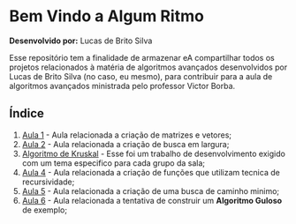 # Bem Vindo a Algum Ritmo

**Desenvolvido por:** Lucas de Brito Silva

Esse repositório tem a finalidade de armazenar eA compartilhar todos os projetos relacionados à matéria de algoritmos avançados desenvolvidos por Lucas de Brito Silva (no caso, eu mesmo), para contribuir para a aula de algoritmos avançados ministrada pelo professor Victor Borba.

## Índice

 1. [Aula 1](https://github.com/Lucs1590/Algum_Ritmo/commit/45cb6f3664b5c8c0e54b39c2ceb3cad96ebf0a02) - Aula relacionada a criação de matrizes e vetores;
 2. [Aula 2](https://github.com/Lucs1590/Algum_Ritmo/commit/6c74ad77a73b1e36caee07a1b8c195b236bfa925) - Aula relacionada a criação de busca em largura;
 3. [Algoritmo de Kruskal](https://github.com/Lucs1590/Algum_Ritmo/tree/master/Algoritmo%20de%20Kruskal) - Esse foi um trabalho de desenvolvimento exigido com um tema especifico para cada grupo da sala;
 4. [Aula 4](https://github.com/Lucs1590/Algum_Ritmo/tree/master/Recursividade) - Aula relacionada a criação de funções que utilizam tecnica de recursividade;
 5. [Aula 5](https://github.com/Lucs1590/Algum_Ritmo/tree/master/Caminho%20Minimo) - Aula relacionada a criação de uma busca de caminho minimo;
 6. [Aula 6](https://github.com/Lucs1590/Algum_Ritmo/tree/master/Alg.%20Guloso) - Aula relacionada a tentativa de construir um **Algoritmo Guloso** de exemplo;
 